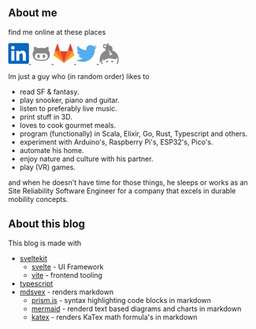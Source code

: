 ## About me

find me online at these places

<a href="https://www.linkedin.com/in/gertjanassies/" target="_blank">
    <svg xmlns="http://www.w3.org/2000/svg" width="3em" height="3em" viewBox="0 0 256 256"><path fill="#0A66C2" d="M218.123 218.127h-37.931v-59.403c0-14.165-.253-32.4-19.728-32.4c-19.756 0-22.779 15.434-22.779 31.369v60.43h-37.93V95.967h36.413v16.694h.51a39.907 39.907 0 0 1 35.928-19.733c38.445 0 45.533 25.288 45.533 58.186l-.016 67.013ZM56.955 79.27c-12.157.002-22.014-9.852-22.016-22.009c-.002-12.157 9.851-22.014 22.008-22.016c12.157-.003 22.014 9.851 22.016 22.008A22.013 22.013 0 0 1 56.955 79.27m18.966 138.858H37.95V95.967h37.97v122.16ZM237.033.018H18.89C8.58-.098.125 8.161-.001 18.471v219.053c.122 10.315 8.576 18.582 18.89 18.474h218.144c10.336.128 18.823-8.139 18.966-18.474V18.454c-.147-10.33-8.635-18.588-18.966-18.453"></path></svg>
</a>

<a href="https://github.com/gertjana" target="_blank">
    <svg xmlns="http://www.w3.org/2000/svg" width="3em" height="3em" viewBox="0 0 24 24"><path d="M20.38 8.53c.16-.4.68-1.99-.17-4.14c0 0-1.31-.39-4.3 1.61c-1.25-.33-2.58-.38-3.91-.38c-1.32 0-2.66.05-3.91.38c-2.99-2.03-4.3-1.61-4.3-1.61c-.85 2.15-.33 3.74-.16 4.14C2.61 9.62 2 11 2 12.72c0 6.44 4.16 7.89 10 7.89c5.79 0 10-1.45 10-7.89c0-1.72-.61-3.1-1.62-4.19M12 19.38c-4.12 0-7.47-.19-7.47-4.19c0-.95.47-1.85 1.27-2.58c1.34-1.23 3.63-.58 6.2-.58c2.59 0 4.85-.65 6.2.58c.8.73 1.3 1.62 1.3 2.58c0 3.99-3.37 4.19-7.5 4.19m-3.14-6.26c-.82 0-1.5 1-1.5 2.22c0 1.23.68 2.24 1.5 2.24c.83 0 1.5-1 1.5-2.24c0-1.23-.67-2.22-1.5-2.22m6.28 0c-.83 0-1.5.99-1.5 2.22c0 1.24.67 2.24 1.5 2.24c.82 0 1.5-1 1.5-2.24c0-1.23-.64-2.22-1.5-2.22z" fill="#888888"/></svg>
</a>

<a href="https://gitlab.com/gertjana" target="_blank">
    <svg xmlns="http://www.w3.org/2000/svg" width="3em" height="3em" viewBox="0 0 256 236"><path fill="#E24329" d="m128.075 236.075l47.104-144.97H80.97l47.104 144.97Z"></path><path fill="#FC6D26" d="M128.075 236.074L80.97 91.104H14.956l113.119 144.97Z"></path><path fill="#FCA326" d="M14.956 91.104L.642 135.16a9.752 9.752 0 0 0 3.542 10.903l123.891 90.012l-113.12-144.97Z"></path><path fill="#E24329" d="M14.956 91.105H80.97L52.601 3.79c-1.46-4.493-7.816-4.492-9.275 0l-28.37 87.315Z"></path><path fill="#FC6D26" d="m128.075 236.074l47.104-144.97h66.015l-113.12 144.97Z"></path><path fill="#FCA326" d="m241.194 91.104l14.314 44.056a9.752 9.752 0 0 1-3.543 10.903l-123.89 90.012l113.119-144.97Z"></path><path fill="#E24329" d="M241.194 91.105h-66.015l28.37-87.315c1.46-4.493 7.816-4.492 9.275 0l28.37 87.315Z"></path></svg>
</a>

<a href="https://twitter.com/major7" target="_blank">
    <svg xmlns="http://www.w3.org/2000/svg" width="3em" height="3em" viewBox="0 0 256 209"><path fill="#55acee" d="M256 25.45a105.04 105.04 0 0 1-30.166 8.27c10.845-6.5 19.172-16.793 23.093-29.057a105.183 105.183 0 0 1-33.351 12.745C205.995 7.201 192.346.822 177.239.822c-29.006 0-52.523 23.516-52.523 52.52c0 4.117.465 8.125 1.36 11.97c-43.65-2.191-82.35-23.1-108.255-54.876c-4.52 7.757-7.11 16.78-7.11 26.404c0 18.222 9.273 34.297 23.365 43.716a52.312 52.312 0 0 1-23.79-6.57c-.003.22-.003.44-.003.661c0 25.447 18.104 46.675 42.13 51.5a52.592 52.592 0 0 1-23.718.9c6.683 20.866 26.08 36.05 49.062 36.475c-17.975 14.086-40.622 22.483-65.228 22.483c-4.24 0-8.42-.249-12.529-.734c23.243 14.902 50.85 23.597 80.51 23.597c96.607 0 149.434-80.031 149.434-149.435c0-2.278-.05-4.543-.152-6.795A106.748 106.748 0 0 0 256 25.45"/></svg>
</a>

<a href="https://keybase.io/gertjan" target="_blank">
    <svg xmlns="http://www.w3.org/2000/svg" width="3em" height="3em" viewBox="0 0 472 512"><path fill="#888888" fill-rule="evenodd" d="M150.308 182.819c-7.814-15.421-10.87-33.354-8.88-52.529c-51.56.435-56.84-20.355-57.715-40.875l1.854-29.93c1.215-19.6 18.697-34.919 38.338-34.919c41.422 1.62 45.335 2.598 56.818 15.284L209.103 0l23.498 13.825c-15.545 33.091-10.105 41.39-10.046 41.458c71.697 1.631 113.497 60.152 89.407 123.388C456.277 233.618 507.277 377.208 446.714 512H415.48c27.055-45.44 34.305-102.158 25.54-153.485c-72.846 107.605-171.848-71.037-366.178 90.307l21.625-67.794l-45.546 48.305c5.46 30.528 17.9 58.664 35.651 82.667H53.58a224.483 224.483 0 0 1-25.328-58.626l-27.2 28.848c-7.765-144.584 26.024-244.466 149.256-299.403zm56.376 273.007c0-18.139-19.77-29.537-35.502-20.468s-15.732 31.866 0 40.935s35.502-2.329 35.502-20.467zm126.412 0c0-18.139-19.771-29.537-35.503-20.468s-15.731 31.866 0 40.935s35.503-2.329 35.503-20.467zM162.187 69.553c-6.145 11.102-11.254 22.234-14.946 33.664l-26.94-1.667c-5.425-.332-9.576-5.017-9.26-10.442l1.854-29.928c.324-5.225 4.658-9.268 9.866-9.268c.197 0 30.513 1.87 30.513 1.87c8.238 1.306 10.363 6.505 8.913 15.771zm73.157 113.457l77.43 95.3c6.872 8.423-5.703 18.684-12.576 10.261l-7.71-9.505l-32.092 26.12l-20.398-24.869l32.225-26.23l-11.242-13.857l-15.472 12.697l-10.374-13.122l15.31-12.564l-27.676-33.97c-6.61-8.1 5.966-18.36 12.575-10.261z" clip-rule="evenodd"/></svg>
</a>

Im just a guy who (in random order) likes to

* read SF & fantasy.
* play snooker, piano and guitar.
* listen to preferably live music.
* print stuff in 3D.
* loves to cook gourmet meals.
* program (functionally) in Scala, Elixir, Go, Rust, Typescript and others.
* experiment with Arduino's, Raspberry Pi's, ESP32's, Pico's.
* automate his home.
* enjoy nature and culture with his partner.
* play (VR) games.

and when he doesn't have time for those things, he sleeps or works as an Site Reliability Software Engineer for a company that excels in durable mobility concepts.

## About this blog

This blog is made with 

* [sveltekit](https://kit.svelte.dev)
  * [svelte](https://svelte.dev) - UI Framework
  * [vite](https://vitejs.dev/) - frontend tooling
* [typescript](https://www.typescriptlang.org/)
* [mdsvex](https://mdsvex.pngwn.io/) - renders markdown
  * [prism.js](https://prismjs.com/) - syntax highlighting code blocks in markdown
  * [mermaid](https://mermaid.js.org/) - renderd text based diagrams and charts in markdown
  * [katex](https://katex.org/) - renders KaTex math formula's in markdown
